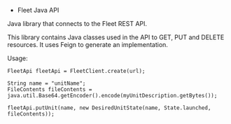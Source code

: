 
* Fleet Java API

Java library that connects to the Fleet REST API. 
 
This library contains Java classes used in the API to GET, PUT and DELETE resources. It uses Feign to generate an 
 implementation.
 
Usage: 

```
FleetApi fleetApi = FleetClient.create(url);

String name = "unitName";
FileContents fileContents = java.util.Base64.getEncoder().encode(myUnitDescription.getBytes());

fleetApi.putUnit(name, new DesiredUnitState(name, State.launched, fileContents));


```

